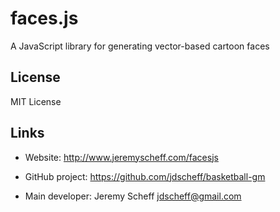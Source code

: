 # faces.js

A JavaScript library for generating vector-based cartoon faces

## License

MIT License

## Links

* Website: http://www.jeremyscheff.com/facesjs

* GitHub project: https://github.com/jdscheff/basketball-gm

* Main developer: Jeremy Scheff <jdscheff@gmail.com>